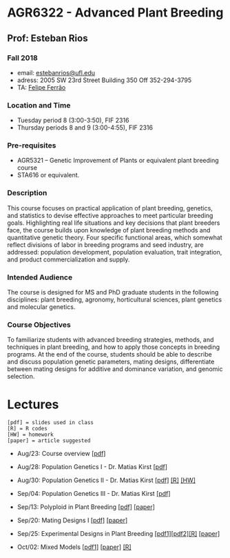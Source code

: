 # AGR6322 - Advanced Plant Breeding

## Prof: Esteban Rios

### Fall 2018

- email: estebanrios@ufl.edu
- adress: 2005 SW 23rd Street Building 350 Off 352-294-3795
- TA: [Felipe Ferrão](https://lfelipe-ferrao.github.io/)

### Location and Time

- Tuesday period 8 (3:00-3:50), FIF 2316
- Thursday periods 8 and 9 (3:00-4:55), FIF 2316

### Pre-requisites

- AGR5321 – Genetic Improvement of Plants or equivalent plant breeding course 
- STA616 or equivalent.

### Description

This course focuses on practical application of plant breeding, genetics, and statistics to devise effective approaches to meet particular breeding goals. Highlighting real life situations and key decisions that plant breeders face, the course builds upon knowledge of plant breeding methods and quantitative genetic theory. Four specific functional areas, which somewhat reflect divisions of labor in breeding programs and seed industry, are addressed: population development, population evaluation, trait integration, and product commercialization and supply. 

### Intended Audience
The course is designed for MS and PhD graduate students in the following disciplines: plant breeding, agronomy, horticultural sciences, plant genetics and molecular genetics.

### Course Objectives
To familiarize students with advanced breeding strategies, methods, and techniques in plant breeding, and how to apply those concepts in breeding programs. At the end of the course, students should be able to describe and discuss population genetic parameters, mating designs, differentiate between mating designs for additive and dominance variation,  and genomic selection. 

# Lectures


```
[pdf] = slides used in class
[R] = R codes
[HW] = homework
[paper] = article suggested
```

- Aug/23: Course overview [[pdf]](https://github.com/lfelipe-ferrao/lfelipe-ferrao.github.io/blob/master/class/ad_plant/Syllabus.pdf)

- Aug/28: Population Genetics I - Dr. Matias Kirst [[pdf]](https://github.com/lfelipe-ferrao/lfelipe-ferrao.github.io/blob/master/class/ad_plant/pop1.pdf)

- Aug/30: Population Genetics II - Dr. Matias Kirst [[pdf]](https://github.com/lfelipe-ferrao/lfelipe-ferrao.github.io/blob/master/class/ad_plant/pop2.pdf) [[R]](http://htmlpreview.github.io/?https://github.com/lfelipe-ferrao/lfelipe-ferrao.github.io/blob/master/class/ad_plant/R_class.html) [[HW]](./HW1.html)

- Sep/04: Population Genetics III - Dr. Matias Kirst [[pdf]](https://github.com/lfelipe-ferrao/lfelipe-ferrao.github.io/blob/master/class/ad_plant/pop3.pdf)

- Sep/13: Polyploid in Plant Breeding [[pdf]](https://github.com/lfelipe-ferrao/lfelipe-ferrao.github.io/blob/master/class/ad_plant/class4.pdf) [[paper]](https://www.frontiersin.org/articles/10.3389/fpls.2018.00513/full)

- Sep/20: Mating Designs I [[pdf]](https://github.com/lfelipe-ferrao/lfelipe-ferrao.github.io/blob/master/class/ad_plant/class5.pdf) [[paper]](http://escijournals.net/index.php/JPBG/article/view/124)

- Sep/25: Experimental Designs in Plant Breeding [[pdf1]](https://github.com/lfelipe-ferrao/lfelipe-ferrao.github.io/blob/master/class/ad_plant/class6.pdf)[[pdf2]](https://github.com/lfelipe-ferrao/lfelipe-ferrao.github.io/blob/master/class/ad_plant/class8.pdf)[[R]](https://github.com/lfelipe-ferrao/lfelipe-ferrao.github.io/blob/master/class/ad_plant/class7.pdf) [[paper]](https://doi.org/10.1038/hdy.2009.153)

- Oct/02: Mixed Models [[pdf1]](https://github.com/lfelipe-ferrao/lfelipe-ferrao.github.io/blob/master/class/ad_plant/class9.pdf)  [[paper]](https://link.springer.com/article/10.1007/s10681-007-9449-8) [[R]](./carlos.html)
